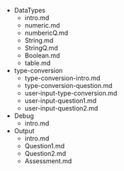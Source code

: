 - DataTypes
  - intro.md
  - numeric.md
  - numbericQ.md
  - String.md
  - StringQ.md
  - Boolean.md
  - table.md
- type-conversion	
	- type-conversion-intro.md	
	- type-conversion-question.md	
	- user-input-type-conversion.md	
	- user-input-question1.md	
	- user-input-question2.md
- Debug
  - intro.md
- Output
  - intro.md
  - Question1.md
  - Question2.md
  - Assessment.md